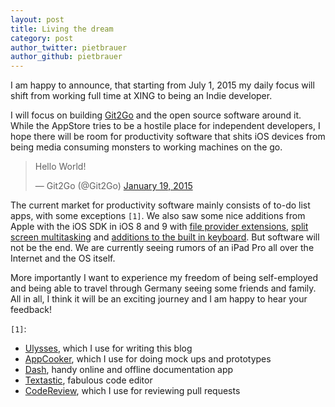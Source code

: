```yaml
---
layout: post
title: Living the dream
category: post
author_twitter: pietbrauer
author_github: pietbrauer
---
```


I am happy to announce, that starting from July 1, 2015 my daily focus will shift from working full time at XING to being an Indie developer.

I will focus on building [Git2Go](http://git2go.com) and the open source software around it. While the AppStore tries to be a hostile place for independent developers, I hope there will be room for productivity software that shits iOS devices from being media consuming monsters to working machines on the go.

<blockquote class="twitter-tweet" lang="en"><p lang="en" dir="ltr">Hello World!</p>&mdash; Git2Go (@Git2Go) <a href="https://twitter.com/Git2Go/status/557293910016688129">January 19, 2015</a></blockquote> <script async src="//platform.twitter.com/widgets.js" charset="utf-8"></script>

The current market for productivity software mainly consists of to-do list apps, with some exceptions `[1]`. We also saw some nice additions from Apple with the iOS SDK in iOS 8 and 9 with [file provider extensions](https://developer.apple.com/library/prerelease/ios/documentation/General/Conceptual/ExtensibilityPG/FileProvider.html), [split screen multitasking](http://www.theverge.com/2015/6/8/8737639/apple-ipad-split-screen-multitasking-wwdc-2015) and [additions to the built in keyboard](http://www.macrumors.com/2015/06/15/ios-9-keyboard-scaling-ipad-pro/). But software will not be the end. We are currently seeing rumors of an iPad Pro all over the Internet and the OS itself.

More importantly I want to experience my freedom of being self-employed and being able to travel through Germany seeing some friends and family. All in all, I think it will be an exciting journey and I am happy to hear your feedback!

`[1]`:

- [Ulysses](http://ulyssesapp.com/), which I use for writing this blog
- [AppCooker](http://www.appcooker.com/), which I use for doing mock ups and prototypes
- [Dash](https://kapeli.com/dash_ios), handy online and offline documentation app
- [Textastic](http://www.textasticapp.com/), fabulous code editor
- [CodeReview](http://codereview.io/), which I use for reviewing pull requests
